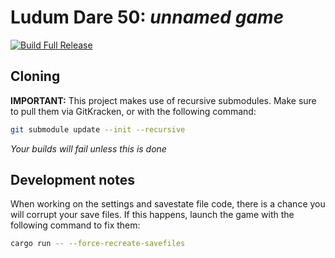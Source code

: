 # Ludum Dare 50: *unnamed game*
[![Build Full Release](https://github.com/Ewpratten/ludum-dare-50/actions/workflows/build.yml/badge.svg)](https://github.com/Ewpratten/ludum-dare-50/actions/workflows/build.yml)

## Cloning

**IMPORTANT:** This project makes use of recursive submodules. Make sure to pull them via GitKracken, or with the following command:

```sh
git submodule update --init --recursive
```
*Your builds will fail unless this is done*

## Development notes

When working on the settings and savestate file code, there is a chance you will corrupt your save files. If this happens, launch the game with the following command to fix them:

```sh
cargo run -- --force-recreate-savefiles
```

